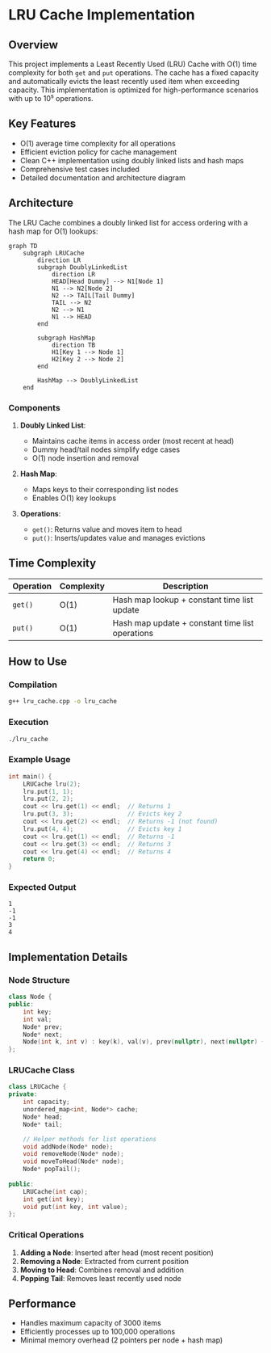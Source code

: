 # LRU Cache Implementation

## Overview
This project implements a Least Recently Used (LRU) Cache with O(1) time complexity for both `get` and `put` operations. The cache has a fixed capacity and automatically evicts the least recently used item when exceeding capacity. This implementation is optimized for high-performance scenarios with up to 10⁵ operations.

## Key Features
- O(1) average time complexity for all operations
- Efficient eviction policy for cache management
- Clean C++ implementation using doubly linked lists and hash maps
- Comprehensive test cases included
- Detailed documentation and architecture diagram

## Architecture
The LRU Cache combines a doubly linked list for access ordering with a hash map for O(1) lookups:
```mermaid
graph TD
    subgraph LRUCache
        direction LR
        subgraph DoublyLinkedList
            direction LR
            HEAD[Head Dummy] --> N1[Node 1]
            N1 --> N2[Node 2]
            N2 --> TAIL[Tail Dummy]
            TAIL --> N2
            N2 --> N1
            N1 --> HEAD
        end
        
        subgraph HashMap
            direction TB
            H1[Key 1 --> Node 1]
            H2[Key 2 --> Node 2]
        end
        
        HashMap --> DoublyLinkedList
    end
```

### Components
1. **Doubly Linked List**:
   - Maintains cache items in access order (most recent at head)
   - Dummy head/tail nodes simplify edge cases
   - O(1) node insertion and removal

2. **Hash Map**:
   - Maps keys to their corresponding list nodes
   - Enables O(1) key lookups

3. **Operations**:
   - `get()`: Returns value and moves item to head
   - `put()`: Inserts/updates value and manages evictions

## Time Complexity
| Operation | Complexity | Description |
|-----------|------------|-------------|
| `get()`   | O(1)       | Hash map lookup + constant time list update |
| `put()`   | O(1)       | Hash map update + constant time list operations |

## How to Use

### Compilation
```bash
g++ lru_cache.cpp -o lru_cache
```

### Execution
```bash
./lru_cache
```

### Example Usage
```cpp
int main() {
    LRUCache lru(2);
    lru.put(1, 1);
    lru.put(2, 2);
    cout << lru.get(1) << endl;  // Returns 1
    lru.put(3, 3);               // Evicts key 2
    cout << lru.get(2) << endl;  // Returns -1 (not found)
    lru.put(4, 4);               // Evicts key 1
    cout << lru.get(1) << endl;  // Returns -1
    cout << lru.get(3) << endl;  // Returns 3
    cout << lru.get(4) << endl;  // Returns 4
    return 0;
}
```

### Expected Output
```
1
-1
-1
3
4
```

## Implementation Details

### Node Structure
```cpp
class Node {
public:
    int key;
    int val;
    Node* prev;
    Node* next;
    Node(int k, int v) : key(k), val(v), prev(nullptr), next(nullptr) {}
};
```

### LRUCache Class
```cpp
class LRUCache {
private:
    int capacity;
    unordered_map<int, Node*> cache;
    Node* head;
    Node* tail;

    // Helper methods for list operations
    void addNode(Node* node);
    void removeNode(Node* node);
    void moveToHead(Node* node);
    Node* popTail();
    
public:
    LRUCache(int cap);
    int get(int key);
    void put(int key, int value);
};
```

### Critical Operations
1. **Adding a Node**: Inserted after head (most recent position)
2. **Removing a Node**: Extracted from current position
3. **Moving to Head**: Combines removal and addition
4. **Popping Tail**: Removes least recently used node

## Performance
- Handles maximum capacity of 3000 items
- Efficiently processes up to 100,000 operations
- Minimal memory overhead (2 pointers per node + hash map)
